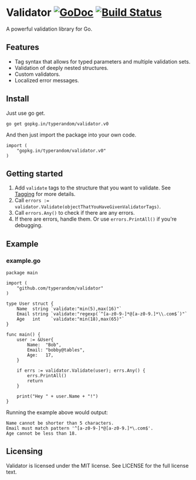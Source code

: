# Validator [![GoDoc](https://godoc.org/github.com/typerandom/validator?status.png)](http://godoc.org/github.com/typerandom/validator) [![Build Status](https://travis-ci.org/typerandom/validator.svg?branch=master)](https://travis-ci.org/typerandom/validator)

A powerful validation library for Go.

## Features

* Tag syntax that allows for typed parameters and multiple validation sets.
* Validation of deeply nested structures.
* Custom validators.
* Localized error messages.

## Install

Just use go get.

    go get gopkg.in/typerandom/validator.v0
    
And then just import the package into your own code.

    import (
        "gopkg.in/typerandom/validator.v0"
    )

## Getting started

1. Add `validate` tags to the structure that you want to validate. See [Tagging](https://github.com/typerandom/validator/wiki/Tagging) for more details.
2. Call `errors := validator.Validate(objectThatYouHaveGivenValidatorTags)`.
3. Call `errors.Any()` to check if there are any errors.
4. If there are errors, handle them. Or use `errors.PrintAll()` if you're debugging.

## Example

### example.go

	package main

	import (
		"github.com/typerandom/validator"
	)

	type User struct {
		Name  string `validate:"min(5),max(16)"`
		Email string `validate:"regexp(´^[a-z0-9-]*@[a-z0-9.]*\\.com$´)"`
		Age   int    `validate:"min(18),max(65)"`
	}

	func main() {
		user := &User{
			Name:  "Bob",
			Email: "bobby@tables",
			Age:   17,
		}

		if errs := validator.Validate(user); errs.Any() {
			errs.PrintAll()
			return
		}

		print("Hey " + user.Name + "!")
	}
	
Running the example above would output:

    Name cannot be shorter than 5 characters.
    Email must match pattern '^[a-z0-9-]*@[a-z0-9.]*\.com$'.
    Age cannot be less than 18.

## Licensing

Validator is licensed under the MIT license. See LICENSE for the full license text.

